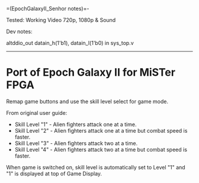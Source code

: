 =(EpochGalaxyII_Senhor notes)=-

Tested: Working Video 720p, 1080p & Sound

Dev notes: 

altddio_out datain_h(1'b1), datain_l(1'b0) in sys_top.v

___
# Port of Epoch Galaxy II for MiSTer FPGA

Remap game buttons and use the skill level select for game mode.

From original user guide:

- Skill Level "1" - Alien fighters attack one at a time.
- Skill Level "2" - Alien fighters attack one at a time but combat speed is faster.
- Skill Level "3" - Alien fighters attack two at a time.
- Skill Level "4" - Alien fighters attack two at a time but combat speed is faster.

When game is switched on, skill level is automatically set to Level "1" and "1" is displayed at top of Game Display.
